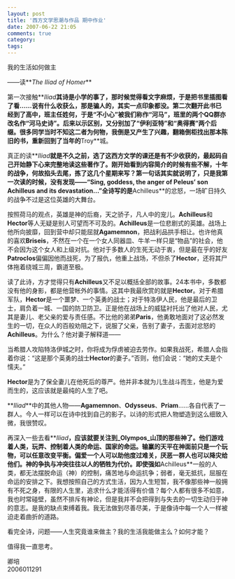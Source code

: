 ```yaml
---
layout: post
title: '西方文学思潮与作品 期中作业'
date: 2007-06-22 21:05
comments: true
category: 
tags:
---
```

    

我的生活如何做主

——读**_The Iliad of Homer_**

第一次接触**_Iliad_**其诗是小学的事了，那时候觉得看文字麻烦，于是把书里插图看了看……说有什么收获么，那是骗人的，其实一点印象都没。第二次翻开此书已经到了高中，班主任姓何，于是“不小心”被我们称作“河马”，班里的两个QQ群亦改名作“河马史诗”。后来以示区别，又分别加了“伊利亚特”和“奥得赛”两个后缀。很多同学当时不知这二者为何物，我倒是又产生了兴趣，翻箱倒柜找出那本陈旧的书，重新回到了当年的**Troy**城。

真正的读**_Iliad_**就是不久之前，选了这西方文学的课还是有不少收获的，最起码自己开始静下心来完整地读这些著作了。刚开始看到内容简介的时候有些不解，十年的战争，何故掐头去尾，拣了这几个星期来写？第一句话其实就说明了，只是我第一次读的时候，没有发现——“Sing, goddess, the anger of Peleus’ son Achilleus and its devastation…”全诗写的是**Achilleus**的忿怒，一场旷日持久的战争不过是这位英雄的大舞台。

按照荷马的观点，英雄是神的后裔，天之骄子，凡人中的宠儿。**Achilleus**和**Hector**等人无疑是别人可望而不可及的。**Achilleus**是一位悲剧式的英雄。战场上他所向披靡，回到营中却只能屈就**Agamemnon**，把战利品拱手相让。也许他真的喜欢**Briseis**，不然在一个在一个女人同器皿、牛羊一样只是“物品”的社会，他不会因为这个女人和上级对抗。他对于多数人的生死无动于衷，但是最在乎的好友**Patroclos**偏偏因他而战死，为了报仇，他重上战场，不但杀了**Hector**，还将其尸体拖着绕城三周，霸道至极。

读了此诗，方才觉得只有**Achilleus**又不足以概括全部的故事。24本书中，多数都没有他的身影，都是他营帐外的事情。这其中我最欣赏的就是**Hector**。对于希腊军队，**Hector**是一个噩梦、一个英勇的战士；对于特洛伊人民，他是最后的卫士，肩负着一城、一国的防卫防卫。正是他在战场上的威猛衬托出了他对人民，尤其是妻儿、老父亲的爱与责任感。不比他的弟弟**Paris**，他勇敢地面对了这必然发生的一切，在众人的百般劝阻之下，说服了父亲，告别了妻子，去面对忿怒的**Achilleus**。为什么？他对妻子解释道——

当希腊人攻陷特洛伊城之时，你将成为俘虏被迫去劳作。如果我战死，希腊人会指着你说：“这是那个英勇的战士**Hector**的妻子。”否则，他们会说：“她的丈夫是个懦夫。”

**Hector**是为了保全妻儿在他死后的尊严。他并非本就为儿生战斗而生，他是为爱而生的，这应该就是最纯的人生了吧。

**_Iliad_**中的其他人物——**Agamemnon**、**Odysseus**、**Priam**……各自代表了一群人。今人一样可以在诗中找到自己的影子。以诗的形式把人物塑造到这么细致入微，我很赞叹。

再深入一些去看**_Iliad_**，应该就要关注到_Olympos_山顶的那些神了。他们游戏着人类，玩弄、控制着人类的命运、国家的命运。输赢的天平在神面前只是一个玩物，可以任意改变平衡。偏爱一个人可以助他度过难关，厌恶一群人也可以降灾给他们。神的争执与冲突往往以人的牺牲为代价。即使强如**Achilleus**一般的人类，都无法摆脱命运（神）的控制，痛苦地与命运抗争；弱者，毫无抵抗，屈服在命运的安排之下。我想按照自己的方式生活，因为人生短暂，我不像那些神一般拥有不死之身，有限的人生里，追求什么才能活得有价值？每个人都有很多不如意，我也时常碰壁，虽然不排斥有神论，但是我并不会把得到与失去的一切生动归于神的意志。是我的缺点束缚着我。我无法做到尽善尽美，于是像诗中每一个人一样被迫走着曲折的道路。

看完全诗，问题——人生究竟谁来做主？我的生活我能做主么？如何才能？

值得我一直思考。

卿培  
2006011291
